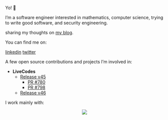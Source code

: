 Yo! 👋

I’m a software engineer interested in mathematics, computer science, trying to write good software, and security engineering.

sharing my thoughts on [my blog](https://seth0x41.github.io/).


You can find me on:

  <a href="https://linkedin.com/in/Seth0x41">linkedin</a>
  <a href="https://twitter.com/Seth0x41">twitter</a>

A few open source contributions and projects I’m involved in:

- **LiveCodes**  
  - [Release v45](https://github.com/live-codes/livecodes/releases/tag/v45)  
    - [PR #780](https://github.com/live-codes/livecodes/issues/780)  
    - [PR #798](https://github.com/live-codes/livecodes/pull/798)  
  - [Release v46](https://github.com/live-codes/livecodes/releases/tag/v46)

I work mainly with:

<p align="center">
  <img src="https://skillicons.dev/icons?i=java,spring,js,nodejs,python,php,fastapi,flask,nginx,mysql,docker,azure&perline=30" />
</p>

